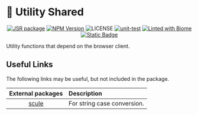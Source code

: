# 🧷 Utility Shared

<p align="center">
<a href="https://jsr.io/@qingshaner/utility"><img src="https://jsr.io/badges/@qingshaner/utility" alt="JSR package" /></a>
<a href="https://www.npmjs.com/@qingshaner/utility" target="_blank"><img src="https://img.shields.io/npm/v/@qingshaner/utility" alt="NPM Version" /></a>
<img alt="LICENSE" src="https://img.shields.io/github/license/tsingshaner/utility">
<a href="https://github.com/tsingshaner/utility/actions/workflows/ci.yaml"><img src="https://github.com/tsingshaner/utility/actions/workflows/ci.yaml/badge.svg" alt="unit-test" /></a>
<a href="https://biomejs.dev"><img alt="Linted with Biome" src="https://img.shields.io/badge/Linted_with-Biome-60a5fa?style=flat&logo=biome"></a>
<a href="https://biomejs.dev" target="_blank"><img alt="Static Badge" src="https://img.shields.io/badge/Formatted_with-Biome-60a5fa?style=flat&logo=biome"></a>
</p>

Utility functions that depend on the browser client.

## Useful Links

The following links may be useful, but not included in the package.

|            External packages            | Description                 |
| :-------------------------------------: | :-------------------------- |
| [scule](https://unjs.io/packages/scule) | For string case conversion. |
